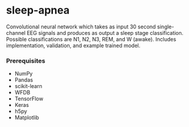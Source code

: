 # sleep-apnea

Convolutional neural network which takes as input 30 second single-channel EEG signals and produces as output a sleep stage classification. Possible classifications are N1, N2, N3, REM, and W (awake). Includes implementation, validation, and example trained model.

### Prerequisites

* NumPy
* Pandas
* scikit-learn
* WFDB
* TensorFlow
* Keras
* h5py
* Matplotlib
